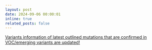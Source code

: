 ```yaml
---
layout: post
date: 2024-09-06 00:00:01
inline: true
related_posts: false
---
```


<a href="{{ '/Updates/' | relative_url }}" style="color: inherit;">Variants information of latest outlined mutations that are confirmed in VOC/emerging variants are updated!</a>


